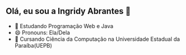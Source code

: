 ## Olá, eu sou a Ingridy Abrantes 👋

- 🌱 Estudando Programação Web e Java
- 😄 Pronouns: Ela/Dela
- 📑 Cursando Ciência da Computação na Universidade Estadual da Paraíba(UEPB)

